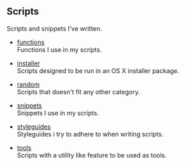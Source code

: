 ## Scripts

Scripts and snippets I've written.

* [functions](https://github.com/erikberglund/Scripts/tree/master/functions)  
 Functions I use in my scripts.

* [installer](https://github.com/erikberglund/Scripts/tree/master/installer)  
 Scripts designed to be run in an OS X installer package.

* [random](https://github.com/erikberglund/Scripts/tree/master/random)  
 Scripts that doesn't fit any other category.
 
* [snippets](https://github.com/erikberglund/Scripts/tree/master/snippets)  
 Snippets I use in my scripts.

* [styleguides](https://github.com/erikberglund/Scripts/tree/master/styleguides)  
 Styleguides i try to adhere to when writing scripts.

* [tools](https://github.com/erikberglund/Scripts/tree/master/tools)  
 Scripts with a utility like feature to be used as tools.


